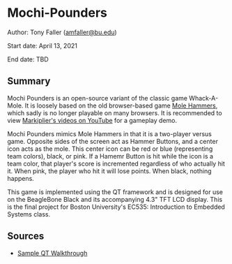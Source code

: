 # Mochi-Pounders
Author: Tony Faller (amfaller@bu.edu)

Start date: April 13, 2021

End date: TBD

## Summary
Mochi Pounders is an open-source variant of the classic game Whack-A-Mole. It is loosely based on the old browser-based game [Mole Hammers](https://www.miniplay.com/game/mole-hammers), which sadly is no longer playable on many browsers. It is recommended to view [Markiplier's videos on YouTube](https://www.youtube.com/watch?v=_hHIMMtUNGc&ab_channel=Markiplier) for a gameplay demo.

Mochi Pounders mimics Mole Hammers in that it is a two-player versus game. Opposite sides of the screen act as Hammer Buttons, and a center icon acts as the mole. This center icon can be red or blue (representing team colors), black, or pink. If a Hamemr Button is hit while the icon is a team color, that player's score is incremented regardless of who actually hit it. When pink, the player who hit it will lose points. When black, nothing happens.

This game is implemented using the QT framework and is designed for use on the BeagleBone Black and its accompanying 4.3" TFT LCD display. This is the final project for Boston University's EC535: Introduction to Embedded Systems class.


## Sources
* [Sample QT Walkthrough](https://www.youtube.com/watch?v=I96uPDifZ1w&ab_channel=DerekBanas)